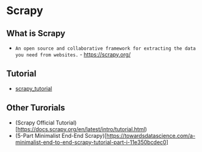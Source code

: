 # Scrapy

## What is Scrapy

- `An open source and collaborative framework for extracting the data you need from websites.` - https://scrapy.org/

## Tutorial

- [scrapy_tutorial](./scrapy_tutorial/README.md)

## Other Turorials

- (Scrapy Official Tutorial)[https://docs.scrapy.org/en/latest/intro/tutorial.html)
- (5-Part Minimalist End-End Scrapy)[https://towardsdatascience.com/a-minimalist-end-to-end-scrapy-tutorial-part-i-11e350bcdec0]

